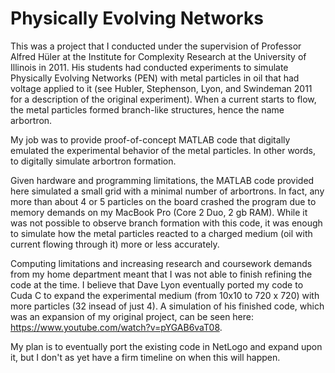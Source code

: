 # Physically Evolving Networks

This was a project that I conducted under the supervision of Professor Alfred Hüler at the Institute for Complexity Research at the University of Illinois in 2011. His students had conducted experiments to simulate Physically Evolving Networks (PEN) with metal particles in oil that had voltage applied to it (see Hubler, Stephenson, Lyon, and Swindeman 2011 for a description of the original experiment). When a current starts to flow, the metal particles formed branch-like structures, hence the name arbortron.

My job was to provide proof-of-concept MATLAB code that digitally emulated the experimental behavior of the metal particles. In other words, to digitally simulate arbortron formation.

Given hardware and programming limitations, the MATLAB code provided here simulated a small grid with a minimal number of arbortrons. In fact, any more than about 4 or 5 particles on the board crashed the program due to memory demands on my MacBook Pro (Core 2 Duo, 2 gb RAM). While it was not possible to observe branch formation with this code, it was enough to simulate how the metal particles reacted to a charged medium (oil with current flowing through it) more or less accurately.

Computing limitations and increasing research and coursework demands from my home department meant that I was not able to finish refining the code at the time. I believe that Dave Lyon eventually ported my code to Cuda C to expand the experimental medium (from 10x10 to 720 x 720) with more particles (32 insead of just 4). A simulation of his finished code, which was an expansion of my original project, can be seen here: https://www.youtube.com/watch?v=pYGAB6vaT08.

My plan is to eventually port the existing code in NetLogo and expand upon it, but I don't as yet have a firm timeline on when this will happen.
